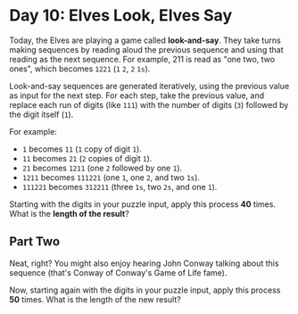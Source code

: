 # Day 10: Elves Look, Elves Say

Today, the Elves are playing a game called **look-and-say**. They take turns making sequences by reading aloud the previous sequence and using that reading as the next sequence. For example, 211 is read as "one two, two ones", which becomes `1221` (`1` `2`, `2` `1s`).

Look-and-say sequences are generated iteratively, using the previous value as input for the next step. For each step, take the previous value, and replace each run of digits (like `111`) with the number of digits (`3`) followed by the digit itself (`1`).

For example:

- `1` becomes `11` (`1` copy of digit `1`).
- `11` becomes `21` (`2` copies of digit `1`).
- `21` becomes `1211` (one `2` followed by one `1`).
- `1211` becomes `111221` (one `1`, one `2`, and two `1s`).
- `111221` becomes `312211` (three `1s`, two `2s`, and one `1`).

Starting with the digits in your puzzle input, apply this process **40** times. What is the **length of the result**?

## Part Two

Neat, right? You might also enjoy hearing John Conway talking about this sequence (that's Conway of Conway's Game of Life fame).

Now, starting again with the digits in your puzzle input, apply this process **50** times. What is the length of the new result?
